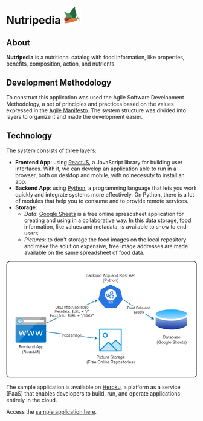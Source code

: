 # Nutripedia ![Nutripedia](food-icon.png)

## About

**Nutripedia** is a nutritional catalog with food information, like properties, benefits, composition, action, and nutrients.

## Development Methodology

To construct this application was used the Agile Software Development Methodology, a set of principles and practices based on the values expressed in the [Agile Manifesto](https://agilemanifesto.org/). The system structure was divided into layers to organize it and made the development easier.

## Technology

The system consists of three layers:
- **Frontend App**: using [ReactJS](https://reactjs.org/), a JavaScript library for building user interfaces. With it, we can develop an application able to run in a browser, both on desktop and mobile, with no necessity to install an app.
- **Backend App**: using [Python](https://www.python.org/), a programming language that lets you work quickly and integrate systems more effectively. On Python, there is a lot of modules that help you to consume and to provide remote services.
- **Storage**:
  - *Data*: [Google Sheets](https://www.google.com/sheets/about/) is a free online spreadsheet application for creating and using in a collaborative way. In this data storage, food information, like values and metadata, is available to show to end-users.
  - *Pictures*: to don't storage the food images on the local repository and make the solution expensive, free image addresses are made available on the same spreadsheet of food data.

![Architecture Diagram](architecture-diagram.png)

The sample application is available on [Heroku](https://www.heroku.com/), a platform as a service (PaaS) that enables developers to build, run, and operate applications entirely in the cloud.

Access the [sample application here](http://nutripedia.herokuapp.com/).
